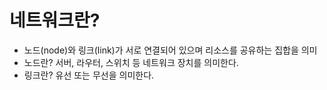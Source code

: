 # 네트워크란?
* 노드(node)와 링크(link)가 서로 연결되어 있으며 리소스를 공유하는 집합을 의미
* 노드란? 서버, 라우터, 스위치 등 네트워크 장치를 의미한다.
* 링크란? 유선 또는 무선을 의미한다.
